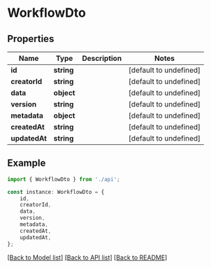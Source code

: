 # WorkflowDto


## Properties

Name | Type | Description | Notes
------------ | ------------- | ------------- | -------------
**id** | **string** |  | [default to undefined]
**creatorId** | **string** |  | [default to undefined]
**data** | **object** |  | [default to undefined]
**version** | **string** |  | [default to undefined]
**metadata** | **object** |  | [default to undefined]
**createdAt** | **string** |  | [default to undefined]
**updatedAt** | **string** |  | [default to undefined]

## Example

```typescript
import { WorkflowDto } from './api';

const instance: WorkflowDto = {
    id,
    creatorId,
    data,
    version,
    metadata,
    createdAt,
    updatedAt,
};
```

[[Back to Model list]](../README.md#documentation-for-models) [[Back to API list]](../README.md#documentation-for-api-endpoints) [[Back to README]](../README.md)
